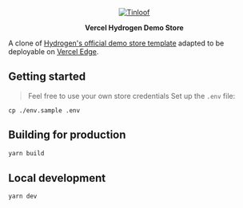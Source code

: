 <p align="center">
<a href="https://tinloof.com">
<img src="https://cdn.sanity.io/images/o5kh1pex/production/4fa933acceb4d92219736b2addbd80a203877edc-2400x736.png" alt="Tinloof" />
</a>
</p>

<p align="center">
<strong>Vercel Hydrogen Demo Store</strong>
</p>

A clone of [Hydrogen's official demo store template](https://github.com/Shopify/hydrogen/tree/2023-04/templates/demo-store) adapted to be deployable on [Vercel Edge](https://vercel.com/features/edge-functions).

## Getting started
> Feel free to use your own store credentials
Set up the `.env` file:

```
cp ./env.sample .env
```

## Building for production

```bash
yarn build
```

## Local development

```bash
yarn dev
```
